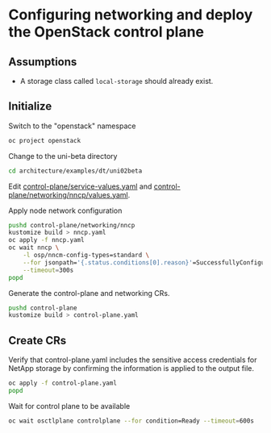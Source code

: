 # Configuring networking and deploy the OpenStack control plane

## Assumptions

- A storage class called `local-storage` should already exist.

## Initialize

Switch to the "openstack" namespace

```bash
oc project openstack
```

Change to the uni-beta directory

```bash
cd architecture/examples/dt/uni02beta
```

Edit [control-plane/service-values.yaml](control-plane/service-values.yaml) and
[control-plane/networking/nncp/values.yaml](control-plane/networking/nncp/values.yaml).

Apply node network configuration

```bash
pushd control-plane/networking/nncp
kustomize build > nncp.yaml
oc apply -f nncp.yaml
oc wait nncp \
    -l osp/nncm-config-types=standard \
    --for jsonpath='{.status.conditions[0].reason}'=SuccessfullyConfigured \
    --timeout=300s
popd
```

Generate the control-plane and networking CRs.

```bash
pushd control-plane
kustomize build > control-plane.yaml
```

## Create CRs

Verify that control-plane.yaml includes the sensitive access credentials for NetApp storage
by confirming the information is applied to the output file.

```bash
oc apply -f control-plane.yaml
popd
```

Wait for control plane to be available

```bash
oc wait osctlplane controlplane --for condition=Ready --timeout=600s
```
